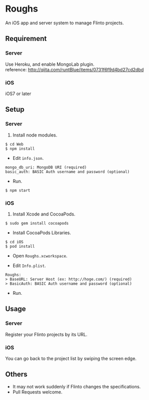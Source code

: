 # Roughs

An iOS app and server system to manage Flinto projects.

## Requirement

### Server

Use Heroku, and enable MongoLab plugin.  
reference: http://qiita.com/runtBlue/items/0731f6f9d4bd27cd2dbd


### iOS

iOS7 or later

## Setup

### Server

1. Install node modules.
```
$ cd Web
$ npm install
```

- Edit `info.json`.
```
mongo_db_uri: MongoDB URI (required)
basic_auth: BASIC Auth username and password (optional)
```

- Run.
```
$ npm start
```

### iOS

1. Install Xcode and CocoaPods.
```
$ sudo gem install cocoapods
```

- Install CocoaPods Libraries.
```
$ cd iOS
$ pod install
```

- Open `Roughs.xcworkspace`.

- Edit `Info.plist`.
```
Roughs:
> BaseURL: Server Host (ex: http://hoge.com/) (required)
> BasicAuth: BASIC Auth username and password (optional)
```

- Run.

## Usage

### Server

Register your Flinto projects by its URL.

### iOS

You can go back to the project list by swiping the screen edge.

## Others

- It may not work suddenly if Flinto changes the specifications.
- Pull Requests welcome.
